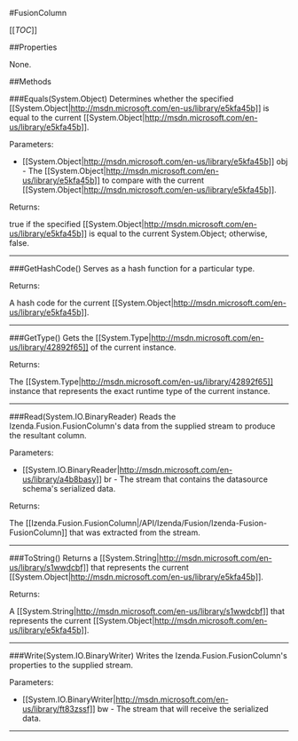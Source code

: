 #FusionColumn

[[_TOC_]]

##Properties

None.


##Methods

###Equals(System.Object)
Determines whether the specified [[System.Object|http://msdn.microsoft.com/en-us/library/e5kfa45b]] is equal to the current [[System.Object|http://msdn.microsoft.com/en-us/library/e5kfa45b]].

Parameters: 

* [[System.Object|http://msdn.microsoft.com/en-us/library/e5kfa45b]] obj  - The [[System.Object|http://msdn.microsoft.com/en-us/library/e5kfa45b]] to compare with the current [[System.Object|http://msdn.microsoft.com/en-us/library/e5kfa45b]].





Returns:

true if the specified [[System.Object|http://msdn.microsoft.com/en-us/library/e5kfa45b]] is equal to the current System.Object; otherwise, false.


---


###GetHashCode()
 Serves as a hash function for a particular type.  





Returns:

A hash code for the current [[System.Object|http://msdn.microsoft.com/en-us/library/e5kfa45b]].


---


###GetType()
Gets the [[System.Type|http://msdn.microsoft.com/en-us/library/42892f65]] of the current instance.





Returns:

The [[System.Type|http://msdn.microsoft.com/en-us/library/42892f65]] instance that represents the exact runtime type of the current instance.


---


###Read(System.IO.BinaryReader)
Reads the Izenda.Fusion.FusionColumn's data from the supplied stream to produce the resultant column.

Parameters: 

* [[System.IO.BinaryReader|http://msdn.microsoft.com/en-us/library/a4b8basy]] br  - The stream that contains the datasource schema's serialized data.





Returns:

The [[Izenda.Fusion.FusionColumn|/API/Izenda/Fusion/Izenda-Fusion-FusionColumn]] that was extracted from the stream.


---


###ToString()
Returns a [[System.String|http://msdn.microsoft.com/en-us/library/s1wwdcbf]] that represents the current [[System.Object|http://msdn.microsoft.com/en-us/library/e5kfa45b]].





Returns:

A [[System.String|http://msdn.microsoft.com/en-us/library/s1wwdcbf]] that represents the current [[System.Object|http://msdn.microsoft.com/en-us/library/e5kfa45b]].


---


###Write(System.IO.BinaryWriter)
Writes the Izenda.Fusion.FusionColumn's properties to the supplied stream.

Parameters: 

* [[System.IO.BinaryWriter|http://msdn.microsoft.com/en-us/library/ft83zssf]] bw  - The stream that will receive the serialized data.






---


